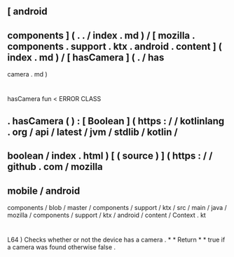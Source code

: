 [
android
-
components
]
(
.
.
/
index
.
md
)
/
[
mozilla
.
components
.
support
.
ktx
.
android
.
content
]
(
index
.
md
)
/
[
hasCamera
]
(
.
/
has
-
camera
.
md
)
#
hasCamera
fun
<
ERROR
CLASS
>
.
hasCamera
(
)
:
[
Boolean
]
(
https
:
/
/
kotlinlang
.
org
/
api
/
latest
/
jvm
/
stdlib
/
kotlin
/
-
boolean
/
index
.
html
)
[
(
source
)
]
(
https
:
/
/
github
.
com
/
mozilla
-
mobile
/
android
-
components
/
blob
/
master
/
components
/
support
/
ktx
/
src
/
main
/
java
/
mozilla
/
components
/
support
/
ktx
/
android
/
content
/
Context
.
kt
#
L64
)
Checks
whether
or
not
the
device
has
a
camera
.
*
*
Return
*
*
true
if
a
camera
was
found
otherwise
false
.
